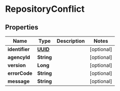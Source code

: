 
# RepositoryConflict

## Properties
Name | Type | Description | Notes
------------ | ------------- | ------------- | -------------
**identifier** | [**UUID**](UUID.md) |  |  [optional]
**agencyId** | **String** |  |  [optional]
**version** | **Long** |  |  [optional]
**errorCode** | **String** |  |  [optional]
**message** | **String** |  |  [optional]



